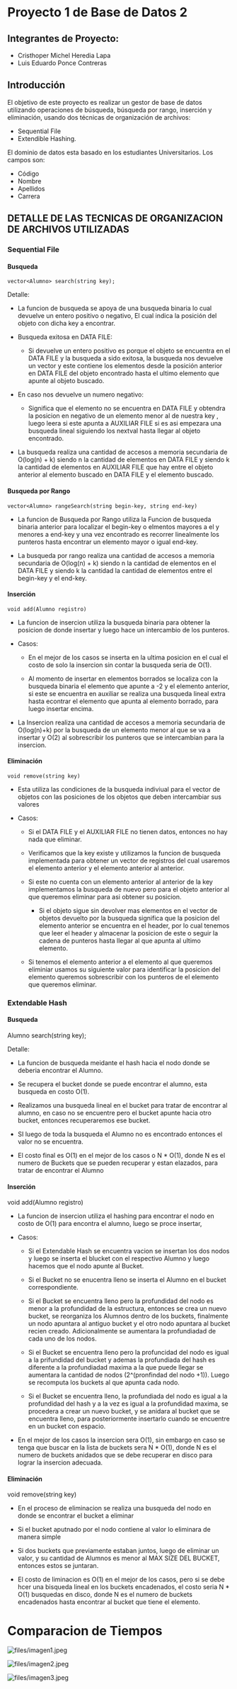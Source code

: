 # Proyecto 1 de Base de Datos 2

## Integrantes de Proyecto:

* Cristhoper Michel Heredia Lapa
* Luis Eduardo Ponce Contreras

## Introducción

El objetivo de este proyecto es realizar un gestor de base de datos utilizando operaciones de búsqueda, búsqueda por rango, inserción y eliminación, usando dos técnicas de organización de archivos: 

* Sequential File
* Extendible Hashing.

El dominio de datos esta basado en los estudiantes Universitarios. Los campos son: 

* Código
* Nombre
* Apellidos
* Carrera

## DETALLE DE LAS TECNICAS DE ORGANIZACION DE ARCHIVOS UTILIZADAS

### Sequential File

#### Busqueda 

```
vector<Alumno> search(string key);
```

Detalle:

* La funcion de busqueda se apoya de una busqueda binaria lo cual devuelve un entero positivo o negativo, El cual indica la posición del objeto con dicha key a encontrar. 
  
* Busqueda exitosa en DATA FILE:
    
    * Si devuelve un entero positivo es porque el objeto se encuentra en el DATA FILE y la busqueda a sido exitosa, la busqueda nos devuelve un vector y este contiene los elementos desde la posición anterior en DATA FILE del objeto encontrado hasta el ultimo elemento que apunte al objeto buscado. 


* En caso nos devuelve un numero negativo:

    * Significa que el elemento no se encuentra en DATA FILE y obtendra la posicion en negativo de un elemento menor al de nuestra key , luego leera si este apunta a AUXILIAR FILE si es asi empezara una busqueda lineal siguiendo los nextval hasta llegar al objeto encontrado.



* La busqueda realiza una cantidad de accesos a memoria secundaria de O(log(n) + k) siendo n la cantidad de elementos en DATA FILE y siendo k la cantidad de elementos en AUXILIAR FILE que hay entre el objeto anterior al elemento buscado en DATA FILE y el elemento buscado.



#### Busqueda por Rango

```
vector<Alumno> rangeSearch(string begin-key, string end-key) 

```

* La funcion de Busqueda por Rango utiliza la Funcion de busqueda binaria anterior para localizar el begin-key o elmentos mayores a el y menores a end-key y una vez encontrado es recorrer linealmente los punteros hasta encontrar un elemento mayor o igual end-key.

* La busqueda por rango realiza una cantidad de accesos a memoria secundaria de O(log(n) + k) siendo n la cantidad de elementos en el DATA FILE y siendo k la cantidad la cantidad de elementos entre el begin-key y el end-key.


#### Inserción

```
void add(Alumno registro)
```

* La funcion de insercion utiliza la busqueda binaria para obtener la posicion de donde insertar y luego hace un intercambio de los punteros. 

* Casos:

    * En el mejor de los casos se inserta en la ultima posicion en el cual el costo de solo la insercion sin contar la busqueda seria de O(1).
    
    * Al momento de insertar en elementos borrados se localiza con la busqueda binaria el elemento que apunte a -2 y el elemento anterior, si este se encuentra en auxiliar se realiza una busqueda lineal extra hasta econtrar el elemento que apunta al elemento borrado, para luego insertar encima.
    
* La Insercion realiza una cantidad de accesos a memoria secundaria de O(log(n)+k) por la busqueda de un elemento menor al que se va a insertar y O(2) al sobrescribir los punteros que se intercambian para la insercion.   

#### Eliminación

```
void remove(string key)
```

* Esta utiliza las condiciones de la busqueda indiviual para el vector de objetos con las posiciones de los objetos que deben intercambiar sus valores 

* Casos:

    * Si el DATA FILE y el AUXILIAR FILE no tienen datos, entonces no hay nada que eliminar.

    * Verificamos que la key existe y utilizamos la funcion de busqueda implementada para obtener un vector de registros del cual usaremos el elemento anterior y el elemento anterior al anterior.

    * Si este no cuenta con un elemento anterior al anterior de la key implementamos la busqueda de nuevo pero para el objeto anterior al que queremos eliminar para asi obtener su posicion.

        * Si el objeto sigue sin devolver mas elementos en el vector de objetos devuelto por la busqueda significa que la posicion del elemento anterior se encuentra en el header, por lo cual tenemos que leer el header y almacenar la posicion de este o seguir la cadena de punteros hasta llegar al que apunta al ultimo elemento.

    * Si tenemos el elemento anterior a el elemento al que queremos eliminiar usamos su siguiente valor para identificar la posicion del elemento queremos sobrescribir con los punteros de el elemento que queremos eliminar.  



### Extendable Hash

#### Busqueda 


Alumno search(string key);


Detalle:

* La funcion de busqueda meidante el hash hacia el nodo donde se deberia encontrar el Alumno. 

* Se recupera el bucket donde se puede encontrar el alumno, esta busqueda en costo O(1).

* Realizamos una busqueda lineal en el bucket para tratar de encontrar al alumno, en caso no se encuentre pero el bucket apunte hacia otro bucket, entonces recuperaremos ese bucket.

* SI luego de toda la busqueda el Alumno no es encontrado entonces el valor no se encuentra.

* El costo final es O(1) en el mejor de los casos o N * O(1), donde N es el numero de Buckets que se pueden recuperar y estan elazados, para tratar de encontrar el Alumno


#### Inserción


void add(Alumno registro)

* La funcion de insercion utiliza el hashing para encontrar el nodo en costo de O(1) para encontra el alumno, luego se proce insertar,

* Casos:

    * Si el Extendable Hash se encuentra vacion se insertan los dos nodos y luego se inserta el blucket con el respectivo Alumno y luego hacemos que el nodo apunte al Bucket.

    * Si el Bucket no se enucentra lleno se inserta el Alumno en el bucket correspondiente.

    * Si el Bucket se encuentra lleno pero la profundidad del nodo es menor a la profundidad de la estructura, entonces se crea un nuevo bucket, se reorganiza los Alumnos dentro de los buckets, finalmente un nodo apuntara al antiguo bucket y el otro nodo apuntara al bucket recien creado. Adicionalmente se aumentara la profundiadad de cada uno de los nodos. 

    * Si el Bucket se encuentra lleno pero la profuncidad del nodo es igual a la prifundidad del bucket y ademas la profundiada del hash es diferente a la profundiadad maxima a la que puede llegar se aumentara la cantidad de nodos (2^(pronfindad del nodo +1)). Luego se recomputa los buckets al que apunta cada nodo.

    * Si  el Bucket se encuentra lleno, la profundiada del nodo es igual a la profundidad del hash y a la vez es igual a la profundidad maxima, se procedera a crear un nuevo bucket, y se anidara al bucket que se encuentra lleno, para posteriormente insertarlo cuando se encuentre en un bucket con espacio.

* En el mejor de los casos la insercion sera O(1), sin embargo en caso se tenga que buscar en la lista de buckets sera N * O(1), donde N es el numero de buckets anidados que se debe recuperar en disco para lograr la insercion adecuada.


#### Eliminación


void remove(string key)

* En el proceso de eliminacion se realiza una busqueda del nodo en donde se encontrar el bucket a eliminar

* Si el bucket aputnado por el nodo contiene al valor lo eliminara de manera simple

* Si dos buckets que previamente estaban juntos, luego de eliminar un valor, y su cantidad de Alumnos es menor al MAX SIZE DEL BUCKET, entonces estos se juntaran.

* El costo de liminacion es O(1) en el mejor de los casos, pero si se debe hcer una bisqueda lineal en los buckets encadenados, el costo seria N * O(1) busquedas en disco, donde N es el numero de buckets encadenados hasta encontrar al bucket que tiene el elemento.



# Comparacion de Tiempos

![files/imagen1.jpeg]()

![files/imagen2.jpeg]()

![files/imagen3.jpeg]()



